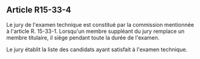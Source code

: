 Article R15-33-4
----
Le jury de l'examen technique est constitué par la commission mentionnée à
l'article R. 15-33-1. Lorsqu'un membre suppléant du jury remplace un membre
titulaire, il siège pendant toute la durée de l'examen.

Le jury établit la liste des candidats ayant satisfait à l'examen technique.
